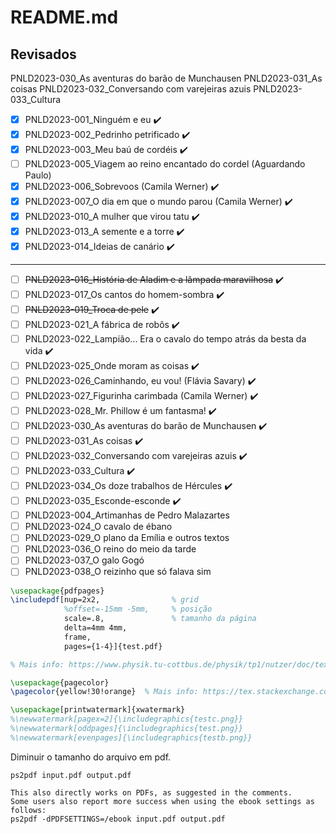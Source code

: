 README.md
======

Revisados
---------


PNLD2023-030_As aventuras do barão de Munchausen
PNLD2023-031_As coisas
PNLD2023-032_Conversando com varejeiras azuis
PNLD2023-033_Cultura

- [x] PNLD2023-001_Ninguém e eu ✔️
- [x] PNLD2023-002_Pedrinho petrificado ✔️
- [x] PNLD2023-003_Meu baú de cordéis ✔️
- [ ] PNLD2023-005_Viagem ao reino encantado do cordel (Aguardando Paulo)
- [x] PNLD2023-006_Sobrevoos (Camila Werner) ✔️
- [x] PNLD2023-007_O dia em que o mundo parou (Camila Werner) ✔️
- [x] PNLD2023-010_A mulher que virou tatu ✔️
- [x] PNLD2023-013_A semente e a torre ✔️
- [x] PNLD2023-014_Ideias de canário ✔️
------------------------------------------------------------------------
- [ ] ~~PNLD2023-016_História de Aladim e a lâmpada maravilhosa~~ ✔️
- [ ] PNLD2023-017_Os cantos do homem-sombra ✔️
- [ ] ~~PNLD2023-019_Troca de pele~~ ✔️
- [ ] PNLD2023-021_A fábrica de robôs ✔️
- [ ] PNLD2023-022_Lampião... Era o cavalo do tempo atrás da besta da vida ✔️
- [ ] PNLD2023-025_Onde moram as coisas ✔️
- [ ] PNLD2023-026_Caminhando, eu vou! (Flávia Savary) ✔️
- [ ] PNLD2023-027_Figurinha carimbada (Camila Werner) ✔️
- [ ] PNLD2023-028_Mr. Phillow é um fantasma! ✔️
- [ ] PNLD2023-030_As aventuras do barão de Munchausen ✔️
- [ ] PNLD2023-031_As coisas ✔️
- [ ] PNLD2023-032_Conversando com varejeiras azuis ✔️
- [ ] PNLD2023-033_Cultura ✔️
- [ ] PNLD2023-034_Os doze trabalhos de Hércules ✔️
- [ ] PNLD2023-035_Esconde-esconde ✔️
- [ ] PNLD2023-004_Artimanhas de Pedro Malazartes
- [ ] PNLD2023-024_O cavalo de ébano
- [ ] PNLD2023-029_O plano da Emília e outros textos
- [ ] PNLD2023-036_O reino do meio da tarde
- [ ] PNLD2023-037_O galo Gogó
- [ ] PNLD2023-038_O reizinho que só falava sim

```tex
\usepackage{pdfpages}
\includepdf[nup=2x2, 				% grid
			%offset=-15mm -5mm, 	% posição
			scale=.8, 				% tamanho da página
            delta=4mm 4mm, 			
            frame,
            pages={1-4}]{test.pdf}

% Mais info: https://www.physik.tu-cottbus.de/physik/tp1/nutzer/doc/texmf/latex/pdfpages/pdf-ex.tex
```

```tex
\usepackage{pagecolor}
\pagecolor{yellow!30!orange}  % Mais info: https://tex.stackexchange.com/questions/82498/change-background-colour-for-entire-document

```

```tex
\usepackage[printwatermark]{xwatermark}
%\newwatermark[pagex=2]{\includegraphics{testc.png}}
%\newwatermark[oddpages]{\includegraphics{test.png}}
%\newwatermark[evenpages]{\includegraphics{testb.png}}

```

Diminuir o tamanho do arquivo em pdf.
```shell
ps2pdf input.pdf output.pdf

This also directly works on PDFs, as suggested in the comments.
Some users also report more success when using the ebook settings as follows:
ps2pdf -dPDFSETTINGS=/ebook input.pdf output.pdf

```
